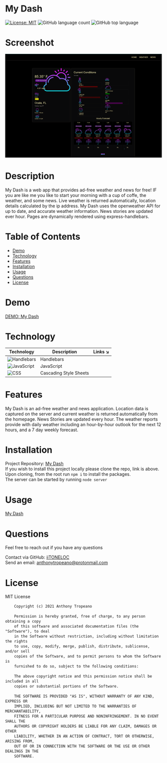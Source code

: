 # My Dash

[![License: MIT](https://img.shields.io/badge/License-MIT-yellow.svg)](https://opensource.org/licenses/MIT) ![GitHub language count](https://img.shields.io/github/languages/count/iiTONELOC/dashboard?style=flat-square) ![GitHub top language](https://img.shields.io/github/languages/top/iiTONELOC/dashboard?style=flat-square)

# Screenshot

![My Dash](./dashboard-screenshot.png)

# Description

My Dash is a web app that provides ad-free weather and news for free! IF you are like me you like to start your morning with a cup of coffe, the weather, and some news. Live weather is returned automatically, location details calculated by the ip address. My Dash uses the openweather API for up to date, and accurate weather information. News stories are updated ever hour. Pages are dynamically rendered using express-handlebars.

# Table of Contents

- [Demo](#demo)
- [Technology](#technology)
- [Features](#features)
- [Installation](#installation)
- [Usage](#usage)
- [Questions](#questions)
- [License](#license)

# Demo

[DEMO: My Dash](https://drive.google.com/file/d/1S0he35h0IuGchfzb88Y6X4t-bEFETOW-/view)

# Technology

| Technology                                                                                                | Description            | Links ↘️ |
| --------------------------------------------------------------------------------------------------------- | ---------------------- | -------- |
| ![Handlebars](https://shields.io/static/v1?label=Handlebars&message=49.2%&color=orange&style=flat-square) | Handlebars             | []()     |
| ![JavaScript](https://shields.io/static/v1?label=JavaScript&message=41.0%&color=yellow&style=flat-square) | JavaScript             | []()     |
| ![CSS](https://shields.io/static/v1?label=CSS&message=9.8%&color=rebeccapurple&style=flat-square)         | Cascading Style Sheets | []()     |

# Features

My Dash is an ad-free weather and news application.
Location data is captured on the server and current weather is returned automatically from the homepage.
News Stories are updated every hour.
The weather reports provide with daily weather including an hour-by-hour outlook for the next 12 hours, and a 7 day weekly forecast.

# Installation

Project Repository: [My Dash](https://github.com/iiTONELOC/dashboard)  
If you wish to install this project locally please clone the repo, link is above.  
Upon cloning, from the root run `npm i` to install the packages.  
The server can be started by running `node server`

# Usage

[My Dash](https://i-dash.herokuapp.com/)

# Questions

Feel free to reach out if you have any questions

Contact via GitHub: [iiTONELOC](https://github.com/iiTONELOC)  
Send an email: [anthonytropeano@protonmail.com](mailto:anthonytropeano@protonmail.com)

# License

MIT License

        Copyright (c) 2021 Anthony Tropeano

        Permission is hereby granted, free of charge, to any person obtaining a copy
        of this software and associated documentation files (the "Software"), to deal
        in the Software without restriction, including without limitation the rights
        to use, copy, modify, merge, publish, distribute, sublicense, and/or sell
        copies of the Software, and to permit persons to whom the Software is
        furnished to do so, subject to the following conditions:

        The above copyright notice and this permission notice shall be included in all
        copies or substantial portions of the Software.

        THE SOFTWARE IS PROVIDED "AS IS", WITHOUT WARRANTY OF ANY KIND, EXPRESS OR
        IMPLIED, INCLUDING BUT NOT LIMITED TO THE WARRANTIES OF MERCHANTABILITY,
        FITNESS FOR A PARTICULAR PURPOSE AND NONINFRINGEMENT. IN NO EVENT SHALL THE
        AUTHORS OR COPYRIGHT HOLDERS BE LIABLE FOR ANY CLAIM, DAMAGES OR OTHER
        LIABILITY, WHETHER IN AN ACTION OF CONTRACT, TORT OR OTHERWISE, ARISING FROM,
        OUT OF OR IN CONNECTION WITH THE SOFTWARE OR THE USE OR OTHER DEALINGS IN THE
        SOFTWARE.
